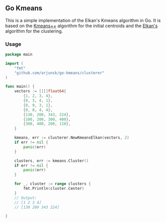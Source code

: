 ## Go Kmeans

This is a simple implementation of the Elkan's Kmeans algorithm in Go. It is based on
the [Kmeans++](https://en.wikipedia.org/wiki/K-means%2B%2B) algorithm for the initial centroids
and the [Elkan's](https://cdn.aaai.org/ICML/2003/ICML03-022.pdf) algorithm for the clustering.

### Usage

```go
package main

import (
	"fmt"
	"github.com/arjunsk/go-kmeans/clusterer"
)

func main() {
	vectors := [][]float64{
		{1, 2, 3, 4},
		{0, 3, 4, 1},
		{0, 9, 3, 1},
		{0, 8, 4, 4},
		{130, 200, 343, 224},
		{100, 200, 300, 400},
		{300, 400, 200, 110},
	}

	kmeans, err := clusterer.NewKmeansElkan(vectors, 2)
	if err != nil {
		panic(err)
	}

	clusters, err := kmeans.Cluster()
	if err != nil {
		panic(err)
	}

	for _, cluster := range clusters {
		fmt.Println(cluster.Center)
	}
	// Output: 
	// [1 2 3 4]
	// [130 200 343 224]

}
```